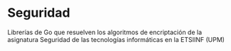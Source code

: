 # Seguridad
Librerías de Go que resuelven los algoritmos de encriptación de la asignatura Seguridad de las tecnologías informáticas en la ETSIINF (UPM)